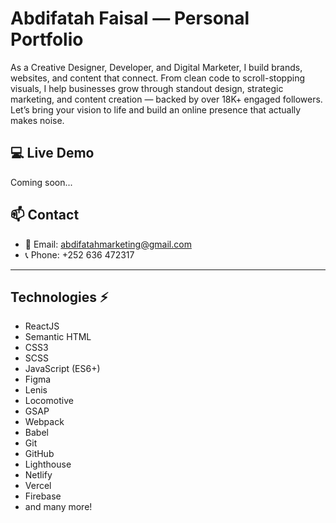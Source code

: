 # Abdifatah Faisal — Personal Portfolio

As a Creative Designer, Developer, and Digital Marketer, I build brands, websites, and content that connect. From clean code to scroll-stopping visuals, I help businesses grow through standout design, strategic marketing, and content creation — backed by over 18K+ engaged followers. Let’s bring your vision to life and build an online presence that actually makes noise.

## 💻 Live Demo
Coming soon...

## 📫 Contact
- 📧 Email: [abdifatahmarketing@gmail.com](mailto:abdifatahmarketing@gmail.com)
- 📞 Phone: +252 636 472317

---



## Technologies ⚡

- ReactJS
- Semantic HTML
- CSS3
- SCSS
- JavaScript (ES6+)
- Figma
- Lenis
- Locomotive
- GSAP
- Webpack
- Babel
- Git
- GitHub
- Lighthouse
- Netlify
- Vercel
- Firebase
- and many more!
